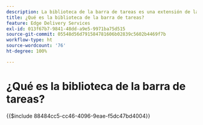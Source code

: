 ```yaml
---
description: La biblioteca de la barra de tareas es una extensión de la barra de tareas de AEM que permite a los desarrolladores crear herramientas controladas por la interfaz de usuario para los autores de contenido. Incluye un complemento de bloques integrado que puede mostrar una lista de todos los bloques a los autores de forma intuitiva, lo que elimina la necesidad de que los autores recuerden o busquen cada variación de un bloque. Los desarrolladores también pueden escribir sus propios complementos para la biblioteca de la barra de tareas.
title: ¿Qué es la biblioteca de la barra de tareas?
feature: Edge Delivery Services
exl-id: 013f67b7-9841-48dd-a9e5-9971ba75d515
source-git-commit: 05548d56d791584781606b02839c5602b4469f7b
workflow-type: ht
source-wordcount: '76'
ht-degree: 100%

---
```


# ¿Qué es la biblioteca de la barra de tareas?

{{$include 88484cc5-cc46-4096-9eae-f5dc47bd4004}}
